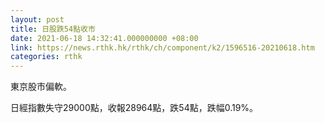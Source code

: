 ```yaml
---
layout: post
title: 日股跌54點收市
date: 2021-06-18 14:32:41.000000000 +08:00
link: https://news.rthk.hk/rthk/ch/component/k2/1596516-20210618.htm
categories: rthk
---
```


東京股市偏軟。

日經指數失守29000點，收報28964點，跌54點，跌幅0.19%。
